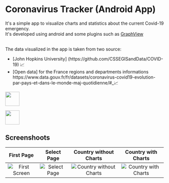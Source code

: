 # Coronavirus Tracker (Android App)
It's a simple app to visualize charts and statistics about the current Covid-19 emergency. <br>
It's developed using android and some plugins such as [GraphView](https://github.com/jjoe64/GraphView)<br>

<br>The data visualized in the app is taken from two source:
<ul>
  <li>[John Hopkins University] (https://github.com/CSSEGISandData/COVID-19) 📈</li>
  <li>[Open data] for the France regions and departments informations https://www.data.gouv.fr/fr/datasets/coronavirus-covid19-evolution-par-pays-et-dans-le-monde-maj-quotidienne/#_📈</li>
</ul>

[<img src="https://www.scottishchildrenslottery.com/export/system/modules/com.assense.gaming.stv.template/resources/images/google-play-store.svg" height="45" />](https://github.com/cresusjpt/Tracker_Coronavirus/blob/master/app/release/app-release.apk?raw=true)

[<img src="https://images.frandroid.com/wp-content/uploads/2018/12/google-play-store-logo.jpg" height="45" />](https://play.google.com/store/apps/details?id=com.saltechdigital.coronavirus)<br>
## Screenshoots

|First Page|Select Page|Country without Charts|Country with Charts|
|:------------:|:------------:|:-------------:|:-------------:|
![First Screen](/assets/Screenshots/iOSVertical/iPhone%20Xs%201.png)|![Select Page](/assets/Screenshots/iOSVertical/iPhone%20Xs%202.png)|![Country without Charts](/assets/Screenshots/iOSVertical/iPhone%20Xs%203.png)|![Country with Charts](/assets/Screenshots/iOSVertical/iPhone%20Xs%204.png)|
